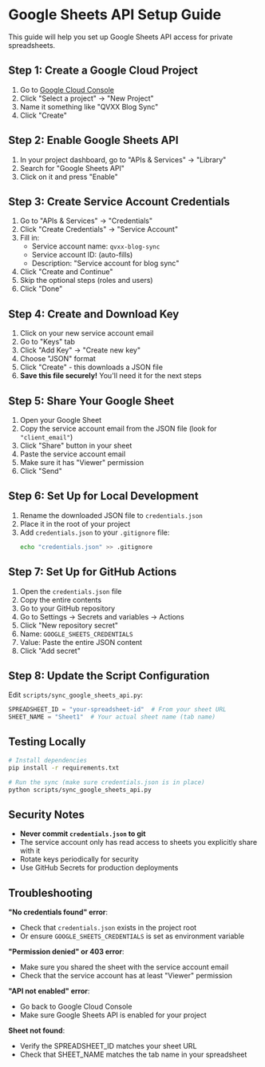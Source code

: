 # Google Sheets API Setup Guide

This guide will help you set up Google Sheets API access for private spreadsheets.

## Step 1: Create a Google Cloud Project

1. Go to [Google Cloud Console](https://console.cloud.google.com/)
2. Click "Select a project" → "New Project"
3. Name it something like "QVXX Blog Sync"
4. Click "Create"

## Step 2: Enable Google Sheets API

1. In your project dashboard, go to "APIs & Services" → "Library"
2. Search for "Google Sheets API"
3. Click on it and press "Enable"

## Step 3: Create Service Account Credentials

1. Go to "APIs & Services" → "Credentials"
2. Click "Create Credentials" → "Service Account"
3. Fill in:
   - Service account name: `qvxx-blog-sync`
   - Service account ID: (auto-fills)
   - Description: "Service account for blog sync"
4. Click "Create and Continue"
5. Skip the optional steps (roles and users)
6. Click "Done"

## Step 4: Create and Download Key

1. Click on your new service account email
2. Go to "Keys" tab
3. Click "Add Key" → "Create new key"
4. Choose "JSON" format
5. Click "Create" - this downloads a JSON file
6. **Save this file securely!** You'll need it for the next steps

## Step 5: Share Your Google Sheet

1. Open your Google Sheet
2. Copy the service account email from the JSON file (look for `"client_email"`)
3. Click "Share" button in your sheet
4. Paste the service account email
5. Make sure it has "Viewer" permission
6. Click "Send"

## Step 6: Set Up for Local Development

1. Rename the downloaded JSON file to `credentials.json`
2. Place it in the root of your project
3. Add `credentials.json` to your `.gitignore` file:
   ```bash
   echo "credentials.json" >> .gitignore
   ```

## Step 7: Set Up for GitHub Actions

1. Open the `credentials.json` file
2. Copy the entire contents
3. Go to your GitHub repository
4. Go to Settings → Secrets and variables → Actions
5. Click "New repository secret"
6. Name: `GOOGLE_SHEETS_CREDENTIALS`
7. Value: Paste the entire JSON content
8. Click "Add secret"

## Step 8: Update the Script Configuration

Edit `scripts/sync_google_sheets_api.py`:
```python
SPREADSHEET_ID = "your-spreadsheet-id"  # From your sheet URL
SHEET_NAME = "Sheet1"  # Your actual sheet name (tab name)
```

## Testing Locally

```bash
# Install dependencies
pip install -r requirements.txt

# Run the sync (make sure credentials.json is in place)
python scripts/sync_google_sheets_api.py
```

## Security Notes

- **Never commit `credentials.json` to git**
- The service account only has read access to sheets you explicitly share with it
- Rotate keys periodically for security
- Use GitHub Secrets for production deployments

## Troubleshooting

**"No credentials found" error**:
- Check that `credentials.json` exists in the project root
- Or ensure `GOOGLE_SHEETS_CREDENTIALS` is set as environment variable

**"Permission denied" or 403 error**:
- Make sure you shared the sheet with the service account email
- Check that the service account has at least "Viewer" permission

**"API not enabled" error**:
- Go back to Google Cloud Console
- Make sure Google Sheets API is enabled for your project

**Sheet not found**:
- Verify the SPREADSHEET_ID matches your sheet URL
- Check that SHEET_NAME matches the tab name in your spreadsheet